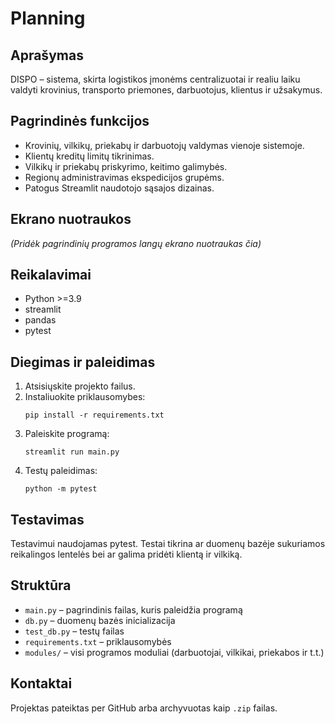 # Planning

## Aprašymas
DISPO – sistema, skirta logistikos įmonėms centralizuotai ir realiu laiku valdyti krovinius, transporto priemones, darbuotojus, klientus ir užsakymus.

## Pagrindinės funkcijos
- Krovinių, vilkikų, priekabų ir darbuotojų valdymas vienoje sistemoje.
- Klientų kreditų limitų tikrinimas.
- Vilkikų ir priekabų priskyrimo, keitimo galimybės.
- Regionų administravimas ekspedicijos grupėms.
- Patogus Streamlit naudotojo sąsajos dizainas.

## Ekrano nuotraukos
*(Pridėk pagrindinių programos langų ekrano nuotraukas čia)*

## Reikalavimai
- Python >=3.9
- streamlit
- pandas
- pytest

## Diegimas ir paleidimas
1. Atsisiųskite projekto failus.
2. Instaliuokite priklausomybes:
    ```
    pip install -r requirements.txt
    ```
3. Paleiskite programą:
    ```
    streamlit run main.py
    ```
4. Testų paleidimas:
    ```
    python -m pytest
    ```

## Testavimas
Testavimui naudojamas pytest. Testai tikrina ar duomenų bazėje sukuriamos reikalingos lentelės bei ar galima pridėti klientą ir vilkiką.

## Struktūra
- `main.py` – pagrindinis failas, kuris paleidžia programą
- `db.py` – duomenų bazės inicializacija
- `test_db.py` – testų failas
- `requirements.txt` – priklausomybės
- `modules/` – visi programos moduliai (darbuotojai, vilkikai, priekabos ir t.t.)

## Kontaktai
Projektas pateiktas per GitHub arba archyvuotas kaip `.zip` failas.
